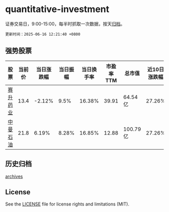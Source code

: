 # quantitative-investment

证券交易日，9:00-15:00，每半时抓取一次数据，按天[归档](archives)。

`更新时间：2025-06-16 12:21:40 +0800`

## 强势股票

|股票|当前价|当日涨跌幅|当日振幅|当日换手率|市盈率TTM|总市值|近10日涨跌幅|
|----|----|----|----|----|----|----|----|
|[赛升药业](https://xueqiu.com/S/SZ300485)|13.4|-2.12%|9.5%|16.38%|39.91|64.54亿|27.26%|
|[中曼石油](https://xueqiu.com/S/SH603619)|21.8|6.19%|8.28%|16.85%|12.88|100.79亿|27.26%|

## 历史归档

[archives](archives)

## License

See the [LICENSE](LICENSE) file for license rights and limitations (MIT).